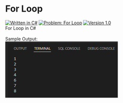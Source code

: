 # For Loop
[![Written in C#](https://img.shields.io/badge/language-C%23-green)](#)
[![Problem: For Loop](https://img.shields.io/badge/problem-For%20Loop-important)](#)
[![Version 1.0](https://img.shields.io/badge/version-1.0-informational)](#)\
For Loop in C#
\
\
Sample Output:\
[![Sample Output](/assets/images/c101forloop.png)](#)
